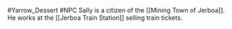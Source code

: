 #Yarrow_Dessert #NPC 
Sally is a citizen of the [[Mining Town of Jerboa]]. He works at the [[Jerboa Train Station]] selling train tickets.